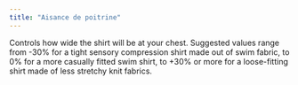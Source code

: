 ```yaml
---
title: "Aisance de poitrine"
---
```


Controls how wide the shirt will be at your chest. Suggested values range from -30% for a tight sensory compression shirt made out of swim fabric, to 0% for a more casually fitted swim shirt, to +30% or more for a loose-fitting shirt made of less stretchy knit fabrics.

